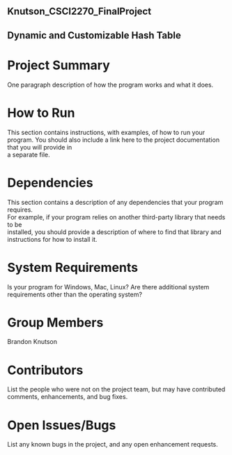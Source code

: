 ## Knutson_CSCI2270_FinalProject

## Dynamic and Customizable Hash Table

# Project Summary

One	paragraph description	of	how	the	program	works	and	what	it	does.

# How to Run

This	section contains	instructions,	with	examples,	of	how	to	run	your	program.	You	
should	also	include	a	link	here	to	the	project	documentation	that	you	will	provide	in	
a	separate	file.

# Dependencies

This	section	contains	a	description	of	any	dependencies	that	your	program	requires.	
For	example,	if	your	program	relies	on	another	third-party	library	that	needs	to	be	
installed,	you	should	provide	a	description	of	where	to	find	that	library	and	
instructions	for	how	to	install	it.

# System Requirements

Is	your	program	for	Windows,	Mac,	Linux?	Are	there	additional	system	
requirements other	than	the	operating	system?

# Group Members

Brandon Knutson

# Contributors

List	the	people	who	were	not	on	the	project	team,	but	may	have	contributed	
comments,	enhancements,	and	bug	fixes.

# Open Issues/Bugs

List	any	known	bugs	in	the	project,	and	any	open	enhancement	requests.